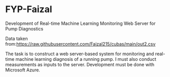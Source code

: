 # FYP-Faizal
Development of Real-time Machine Learning Monitoring Web Server for Pump Diagnostics

Data taken from:https://raw.githubusercontent.com/Faizal215/cubas/main/out2.csv

The task is to construct a web server-based system for monitoring and real-time machine learning diagnosis of a running pump. I must also conduct measurements as inputs to the server. Development must be done with Microsoft Azure.
